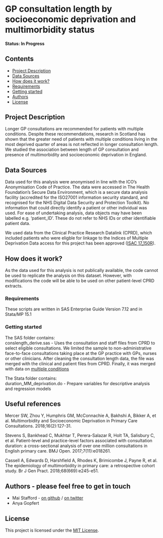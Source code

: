 
# GP consultation length by socioeconomic deprivation and multimorbidity status

#### Status: In Progress

## Contents
* [Project Description](https://github.com/HFAnalyticsLab/MM_GPcons_length/blob/master/README.md#project-description)
* [Data Sources](https://github.com/HFAnalyticsLab/MM_GPcons_length/blob/master/README.md#data-sources)
* [How does it work?](https://github.com/HFAnalyticsLab/MM_GPcons_length#how-does-it-work)
* [Requirements](https://github.com/HFAnalyticsLab/MM_GPcons_length#requirements) 
* [Getting started](https://github.com/HFAnalyticsLab/MM_GPcons_length#getting-started)
* [Authors](https://github.com/HFAnalyticsLab/MM_GPcons_length#authors---please-feel-free-to-get-in-touch)
* [License](https://github.com/HFAnalyticsLab/MM_GPcons_length/blob/master/LICENSE)
                                                                                                                            
                                                                                                                            
## Project Description
Longer GP consultations are recommended for patients with multiple conditions. Despite these recommendations, research in Scotland has shown that the greater need of patients with multiple conditions living in the most deprived quarter of areas is not reflected in longer consultation length. We studied the association between length of GP consultation and presence of multimorbidity and socioeconomic deprivation in England. 
                                                                                                                            
## Data Sources
Data used for this analysis were anonymised in line with the ICO’s Anonymisation Code of Practice. The data were accessed in The Health Foundation’s Secure Data Environment, which is a secure data analysis facility (accredited for the ISO27001 information security standard, and recognised for the NHS Digital Data Security and Protection Toolkit). No information that could directly identify a patient or other individual was used. For ease of undertaking analysis, data objects may have been labelled e.g. ‘patient_ID’. These do not refer to NHS IDs or other identifiable patient data.

We used data from the Clinical Practice Research Datalink (CPRD), which included patients who were eligble for linkage to the Indices of Multiple Deprivation
Data access for this project has been approved ([ISAC 17_150R](https://www.cprd.com/protocol/high-need-patients-chronic-conditions-primary-and-secondary-care-utilisation-and-costs)). 
                                                                                                                            
## How does it work?
                                                                                                                            
As the data used for this analysis is not publically available, the code cannot be used to replicate the analysis on this dataset. However, with modifications the code will be able to be used on other patient-level CPRD extracts.
                                                                                                                            
### Requirements
                                                                                                                            
These scripts are written in SAS Enterprise Guide Version 7.12  and in Stata/MP 15.1
                                                                                                                            
### Getting started
                                                                                                                            
The SAS folder contains:  
conslength_derive.sas  - Uses the consultation and staff files from CPRD to select eligible consultations. We limited the sample to non-administrative face-to-face consultations taking place at the GP practice with GPs, nurses or other clinicians. After cleaning the consultation length data, the file was merged with the clinical and patient files from CPRD. Finally, it was merged with data on [multiple conditions](https://github.com/HFAnalyticsLab/High_cost_users/blob/master/Scripts/05_multimorbidity.sas) 
                                                                                                                              
                                                                                                                            
The Stata folder contains:   
duration_MM_deprivation.do - Prepare variables for descriptive analysis and regression models
                                                                                                                              
## Useful references

Mercer SW, Zhou Y, Humphris GM, McConnachie A, Bakhshi A, Bikker A, et al. Multimorbidity and Socioeconomic Deprivation in Primary Care Consultations. 2018;16(2):127-31.

Stevens S, Bankhead C, Mukhtar T, Perera-Salazar R, Holt TA, Salisbury C, et al. Patient-level and practice-level factors associated with consultation duration: a cross-sectional analysis of over one million consultations in English primary care. BMJ Open. 2017;7(11):e018261.

Cassell A, Edwards D, Harshfield A, Rhodes K, Brimicombe J, Payne R, et al. The epidemiology of multimorbidity in primary care: a retrospective cohort study. Br J Gen Pract. 2018;68(669):e245-e51.

## Authors - please feel free to get in touch
                                                                                                                            
- Mai Stafford - [on github](https://github.com/maistafford) / [on twitter](https://twitter.com/stafford_xm)
- Anya Gopfert
                                                                                                                            
## License

This project is licensed under the [MIT License](https://github.com/HFAnalyticsLab/MM_GPcons_length/blob/master/LICENSE).
